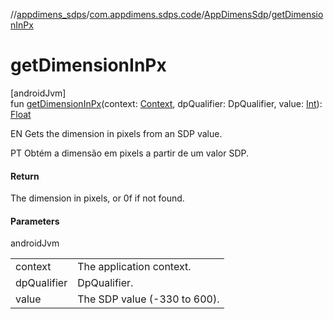 //[appdimens_sdps](../../../index.md)/[com.appdimens.sdps.code](../index.md)/[AppDimensSdp](index.md)/[getDimensionInPx](get-dimension-in-px.md)

# getDimensionInPx

[androidJvm]\
fun [getDimensionInPx](get-dimension-in-px.md)(context: [Context](https://developer.android.com/reference/kotlin/android/content/Context.html), dpQualifier: DpQualifier, value: [Int](https://kotlinlang.org/api/core/kotlin-stdlib/kotlin/-int/index.html)): [Float](https://kotlinlang.org/api/core/kotlin-stdlib/kotlin/-float/index.html)

EN Gets the dimension in pixels from an SDP value.

PT Obtém a dimensão em pixels a partir de um valor SDP.

#### Return

The dimension in pixels, or 0f if not found.

#### Parameters

androidJvm

| | |
|---|---|
| context | The application context. |
| dpQualifier | DpQualifier. |
| value | The SDP value (-330 to 600). |